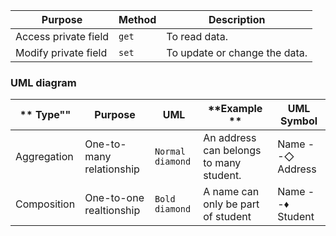 | **Purpose**           | **Method**     | **Description**                       |
|------------------------|----------------|---------------------------------------|
| Access private field   | `get`          | To read data.        |
| Modify private field   | `set`          | To update or change the data.    |


### UML diagram
** Type""   | **Purpose**               | **UML**         | **Example **                         |  **UML Symbol**  |
|-----------|---------------------------|-----------------|---------------------------------------|------------------|
|Aggregation| One-to-many relationship  | `Normal diamond`| An address can belongs to many student.|Name --◇ Address |
|Composition| One-to-one realtionship   | `Bold diamond`  | A name can only be part of student    |Name --♦ Student  |
